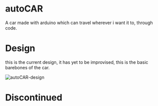 # autoCAR
A car made with arduino which can travel wherever i want it to, through code.
# Design
this is the current design, it has yet to be improvised, this is the basic barebones of the car.

![autoCAR-design](https://github.com/tanmay-devv/autoCAR/assets/151938923/c33c9e48-ecda-4bbf-9890-90d0390acade)

# Discontinued
